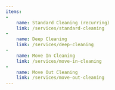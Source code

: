 ```yaml
---
items:
-
    name: Standard Cleaning (recurring)
    link: /services/standard-cleaning
-
    name: Deep Cleaning
    link: /services/deep-cleaning
-
    name: Move In Cleaning
    link: /services/move-in-cleaning
-
    name: Move Out Cleaning
    link: /services/move-out-cleaning
---
```

